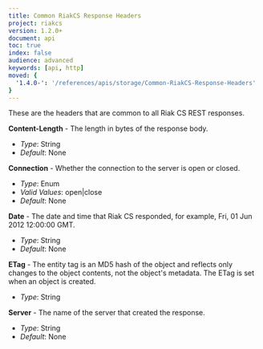 ```yaml
---
title: Common RiakCS Response Headers
project: riakcs
version: 1.2.0+
document: api
toc: true
index: false
audience: advanced
keywords: [api, http]
moved: {
  '1.4.0-': '/references/apis/storage/Common-RiakCS-Response-Headers'
}
---
```


These are the headers that are common to all Riak CS REST responses.

**Content-Length** - The length in bytes of the response body.

* *Type*: String
* *Default*: None

**Connection** - Whether the connection to the server is open or closed.

* *Type*: Enum
* *Valid Values*: open|close
* *Default*: None

**Date** - The date and time that Riak CS responded, for example, Fri, 01 Jun 2012 12:00:00 GMT.

* *Type*: String
* *Default*: None

**ETag** - The entity tag is an MD5 hash of the object and reflects only changes to the object contents, not the object's metadata. The ETag is set when an object is created.


* *Type*: String

**Server** - The name of the server that created the response.

* *Type*: String
* *Default*: None
